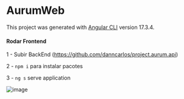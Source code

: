 # AurumWeb

This project was generated with [Angular CLI](https://github.com/angular/angular-cli) version 17.3.4.

#### Rodar Frontend
1 - Subir BackEnd (https://github.com/danncarlos/project.aurum.api)

2 - `npm i` para instalar pacotes

3 - `ng s` serve application

![image](https://github.com/user-attachments/assets/f85d1cfa-0f24-423a-b6d4-f00b5fb948c6)
